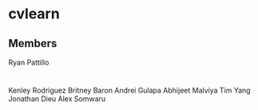 # cvlearn

## Members


Ryan Pattillo
#
Kenley Rodriguez
Britney Baron
Andrei Gulapa
Abhijeet Malviya
Tim Yang
Jonathan Dieu
Alex Somwaru
